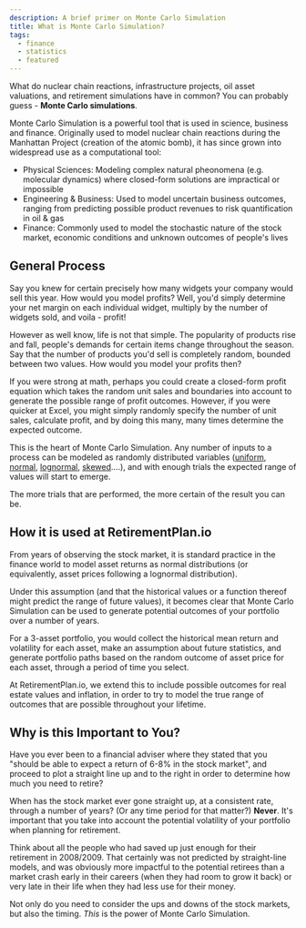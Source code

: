 ```yaml
---
description: A brief primer on Monte Carlo Simulation
title: What is Monte Carlo Simulation?
tags: 
  - finance
  - statistics
  - featured
---
```


What do nuclear chain reactions, infrastructure projects, oil asset valuations, and retirement simulations have in common? You can probably guess - **Monte Carlo simulations**.

Monte Carlo Simulation is a powerful tool that is used in science, business and finance.  Originally used to model nuclear chain reactions during the Manhattan Project (creation of the atomic bomb), it has since grown into widespread use as a computational tool:

- Physical Sciences: Modeling complex natural pheonomena (e.g. molecular dynamics) where closed-form solutions are impractical or impossible
- Engineering & Business: Used to model uncertain business outcomes, ranging from predicting possible product revenues to risk quantification in oil & gas
- Finance: Commonly used to model the stochastic nature of the stock market, economic conditions and unknown outcomes of people's lives

## General Process ##

Say you knew for certain precisely how many widgets your company would sell this year.  How would you model profits?  Well, you'd simply determine your net margin on each individual widget, multiply by the number of widgets sold, and voila - profit!

However as well know, life is not that simple.  The popularity of products rise and fall, people's demands for certain items change throughout the season.  Say that the number of products you'd sell is completely random, bounded between two values.  How would you model your profits then?

If you were strong at math, perhaps you could create a closed-form profit equation which takes the random unit sales and boundaries into account to generate the possible range of profit outcomes.  However, if you were quicker at Excel, you might simply randomly specify the number of unit sales, calculate profit, and by doing this many, many times determine the expected outcome.

This is the heart of Monte Carlo Simulation.  Any number of inputs to a process can be modeled as randomly distributed variables ([uniform]('http://en.wikipedia.org/wiki/Uniform_distribution_(continuous)'), [normal](http://en.wikipedia.org/wiki/Normal_distribution), [lognormal](http://en.wikipedia.org/wiki/Log-normal_distribution), [skewed](http://en.wikipedia.org/wiki/Skewness)....), and with enough trials the expected range of values will start to emerge.

The more trials that are performed, the more certain of the result you can be.

## How it is used at RetirementPlan.io ##

From years of observing the stock market, it is standard practice in the finance world to model asset returns as normal distributions (or equivalently, asset prices following a lognormal distribution).  

Under this assumption (and that the historical values or a function thereof might predict the range of future values), it becomes clear that Monte Carlo Simulation can be used to generate potential outcomes of your portfolio over a number of years.

For a 3-asset portfolio, you would collect the historical mean return and volatility for each asset, make an assumption about future statistics, and generate portfolio paths based on the random outcome of asset price for each asset, through a period of time you select.

At RetirementPlan.io, we extend this to include possible outcomes for real estate values and inflation, in order to try to model the true range of outcomes that are possible throughout your lifetime.

## Why is this Important to You? ##

Have you ever been to a financial adviser where they stated that you "should be able to expect a return of 6-8% in the stock market", and proceed to plot a straight line up and to the right in order to determine how much you need to retire?

When has the stock market ever gone straight up, at a consistent rate, through a number of years? (Or any time period for that matter?) **Never**.  It's important that you take into account the potential volatility of your portfolio when planning for retirement.

Think about all the people who had saved up just enough for their retirement in 2008/2009.  That certainly was not predicted by straight-line models, and was obviously more impactful to the potential retirees than a market crash early in their careers (when they had room to grow it back) or very late in their life when they had less use for their money.

Not only do you need to consider the ups and downs of the stock markets, but also the timing.  *This* is the power of Monte Carlo Simulation.
